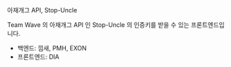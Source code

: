 아재개그 API, Stop-Uncle

Team Wave 의 아재개그 API 인 Stop-Uncle 의 인증키를 받을 수 있는 프론트엔드입니다.

 - 백엔드: 낌새, PMH, EXON
 - 프론트엔드: DIA